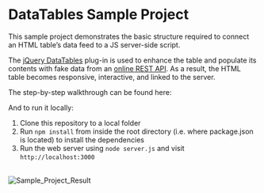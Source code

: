 # DataTables Sample Project

This sample project demonstrates the basic structure required to connect an HTML table’s data feed to a JS server-side script. 

The <a href="https://datatables.net/">jQuery DataTables</a> plug-in is used to enhance the table and populate its contents with fake data from an <a href="https://jsonplaceholder.typicode.com/">online REST API</a>.  As a result, the HTML table becomes responsive, interactive, and linked to the server.

The step-by-step walkthrough can be found here: 
<br>

And to run it locally: <br>
1. Clone this repository to a local folder <br>
2. Run ```npm install``` from inside the root directory (i.e. where package.json is located) to install the dependencies <br>
3. Run the web server using ```node server.js``` and visit ```http://localhost:3000```
<br><br>

![Sample_Project_Result](https://user-images.githubusercontent.com/84154105/143722079-8e646416-e6eb-4c7c-a5fa-f226b20f7d93.gif)






